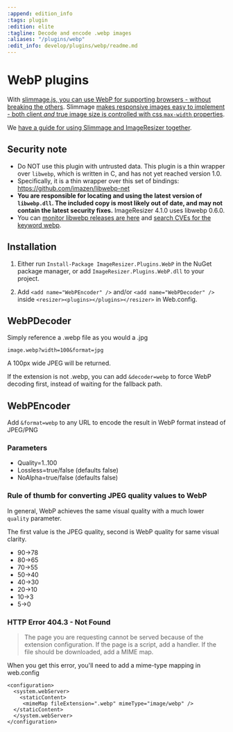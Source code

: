 ```yaml
---
:append: edition_info
:tags: plugin
:edition: elite
:tagline: Decode and encode .webp images
:aliases: "/plugins/webp"
:edit_info: develop/plugins/webp/readme.md
---
```


# WebP plugins

With [slimmage.js, you can use WebP for supporting browsers - without breaking the others](https://github.com/imazen/slimmage). Slimmage [makes responsive images easy to implement - both client *and* true image size is controlled with css `max-width` properties](https://github.com/imazen/slimmage). 

We [have a guide for using Slimmage and ImageResizer together](http://imageresizing.net/blog/2013/effortless-responsive-images).


## Security note

* Do NOT use this plugin with untrusted data. This plugin is a thin wrapper over `libwebp`, which is written in C, and has not yet reached version 1.0.
* Specifically, it is a thin wrapper over this set of bindings:  https://github.com/imazen/libwebp-net
* **You are responsible for locating and using the latest version of `libwebp.dll`. The included copy is most likely out of date, and may not contain the latest security fixes.** ImageResizer 4.1.0 uses libwebp 0.6.0.
* You can [monitor libwebp releases are here](https://github.com/webmproject/libwebp/releases) and [search CVEs for the keyword webp](https://cve.mitre.org/cgi-bin/cvekey.cgi?keyword=webp).

## Installation

1. Either run `Install-Package ImageResizer.Plugins.WebP` in the NuGet package manager, or add `ImageResizer.Plugins.WebP.dll` to your project.

2. Add `<add name="WebPEncoder" />` and/or `<add name="WebPDecoder" />` inside `<resizer><plugins></plugins></resizer>` in Web.config.

## WebPDecoder

Simply reference a .webp file as you would a .jpg

    image.webp?width=100&format=jpg

A 100px wide JPEG will be returned.

If the extension is not .webp, you can add `&decoder=webp` to force WebP decoding first, instead of waiting for the fallback path.


## WebPEncoder

Add `&format=webp` to any URL to encode the result in WebP format instead of JPEG/PNG

### Parameters

* Quality=1..100
* Lossless=true/false (defaults false)
* NoAlpha=true/false (defaults false)


### Rule of thumb for converting JPEG quality values to WebP

In general, WebP achieves the same visual quality with a much lower `quality` parameter.

The first value is the JPEG quality, second is WebP quality for same visual clarity.

* 90->78
* 80->65 
* 70->55 
* 50->40
* 40->30
* 20->10
* 10->3
* 5->0

### HTTP Error 404.3 - Not Found

> The page you are requesting cannot be served because of the extension configuration. If the page is a script, add a handler. If the file should be downloaded, add a MIME map.


When you get this error, you'll need to add a mime-type mapping in web.config


    <configuration>
      <system.webServer>
        <staticContent>
         <mimeMap fileExtension=".webp" mimeType="image/webp" />
      </staticContent>
      </system.webServer>
    </configuration>